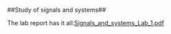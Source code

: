 ##Study of signals and systems##

The lab report has it all:[Signals_and_systems_Lab_1.pdf](https://github.com/user-attachments/files/19949251/Signals_and_systems_Lab_1.pdf)
